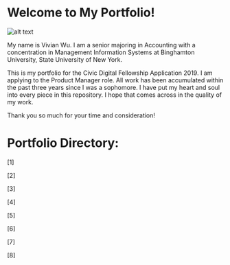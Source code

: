 # Welcome to My Portfolio! 

![alt text](https://navva.org/mexico/mexico/ssa-warns-of-influenza-risk-39-s-with-pikachu-meme-politico-mx/)

My name is Vivian Wu. I am a senior majoring in Accounting with a concentration in Management Information Systems at Binghamton University, State University of New York. 

This is my portfolio for the Civic Digital Fellowship Application 2019. I am applying to the Product Manager role. All work has been accumulated within the past three years since I was a sophomore. I have put my heart and soul into every piece in this repository. I hope that comes across in the quality of my work. 

Thank you so much for your time and consideration!

# Portfolio Directory:

[1] 

[2]

[3]

[4]

[5]

[6]

[7]

[8]

